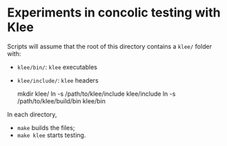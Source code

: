 Experiments in concolic testing with Klee
=========================================

Scripts will assume that the root of this directory contains a `klee/` folder
with:

- `klee/bin/`: `klee` executables
- `klee/include/`: `klee` headers

    mkdir klee/
    ln -s /path/to/klee/include klee/include
    ln -s /path/to/klee/build/bin klee/bin

In each directory,

- `make` builds the files;
- `make klee` starts testing.
